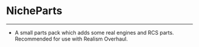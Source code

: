 # NicheParts
---

- A small parts pack which adds some real engines and RCS parts. Recommended for use with Realism Overhaul.
